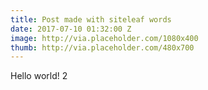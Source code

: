 ```yaml
---
title: Post made with siteleaf words
date: 2017-07-10 01:32:00 Z
image: http://via.placeholder.com/1080x400
thumb: http://via.placeholder.com/480x700
---
```


Hello world! 2